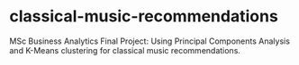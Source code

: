 # classical-music-recommendations
MSc Business Analytics Final Project: Using Principal Components Analysis and K-Means clustering for classical music recommendations.

